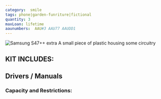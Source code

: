 ```yaml
---
category:  smile
tags: phone|garden-funriture|fictional
quantity: 3
maxLoan: lifetime
aaunumbers:  AAU#3 AAU77 AAUDD1
---
```

![Samsung S47++ extra](plastic.png)
A small piece of plastic housing some circuitry
## KIT INCLUDES:

## Drivers / Manuals

### Capacity and Restrictions:
